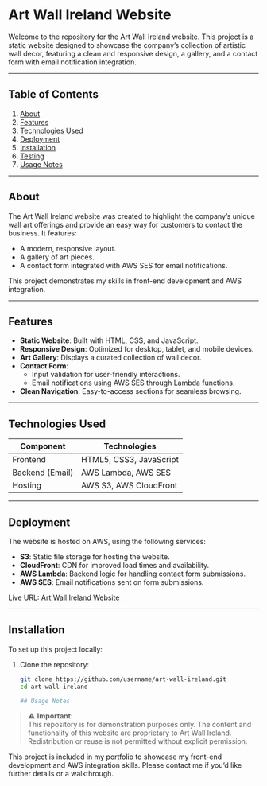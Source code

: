 # Art Wall Ireland Website

Welcome to the repository for the Art Wall Ireland website. This project is a static website designed to showcase the company’s collection of artistic wall decor, featuring a clean and responsive design, a gallery, and a contact form with email notification integration.

---

## Table of Contents
1. [About](#about)
2. [Features](#features)
3. [Technologies Used](#technologies-used)
4. [Deployment](#deployment)
5. [Installation](#installation)
6. [Testing](#testing)
7. [Usage Notes](#usage-notes)

---

## About

The Art Wall Ireland website was created to highlight the company’s unique wall art offerings and provide an easy way for customers to contact the business. It features:
- A modern, responsive layout.
- A gallery of art pieces.
- A contact form integrated with AWS SES for email notifications.

This project demonstrates my skills in front-end development and AWS integration.

---

## Features

- **Static Website**: Built with HTML, CSS, and JavaScript.
- **Responsive Design**: Optimized for desktop, tablet, and mobile devices.
- **Art Gallery**: Displays a curated collection of wall decor.
- **Contact Form**:
  - Input validation for user-friendly interactions.
  - Email notifications using AWS SES through Lambda functions.
- **Clean Navigation**: Easy-to-access sections for seamless browsing.

---

## Technologies Used

| Component          | Technologies                |
|---------------------|-----------------------------|
| Frontend           | HTML5, CSS3, JavaScript     |
| Backend (Email)    | AWS Lambda, AWS SES         |
| Hosting            | AWS S3, AWS CloudFront      |

---

## Deployment

The website is hosted on AWS, using the following services:
- **S3**: Static file storage for hosting the website.
- **CloudFront**: CDN for improved load times and availability.
- **AWS Lambda**: Backend logic for handling contact form submissions.
- **AWS SES**: Email notifications sent on form submissions.

Live URL: [Art Wall Ireland Website](https://artwallireland.ie/) 

---

## Installation

To set up this project locally:

1. Clone the repository:
   ```bash
   git clone https://github.com/username/art-wall-ireland.git
   cd art-wall-ireland

   ## Usage Notes

> ⚠️ **Important**:  
> This repository is for demonstration purposes only. The content and functionality of this website are proprietary to Art Wall Ireland. Redistribution or reuse is not permitted without explicit permission.  

This project is included in my portfolio to showcase my front-end development and AWS integration skills. Please contact me if you’d like further details or a walkthrough.
